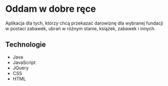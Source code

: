 # Oddam w dobre ręce
  Aplikacja dla tych, którzy chcą przekazać darowiznę dla wybranej fundacji w postaci zabawek, ubrań w różnym stanie,
   książek, zabawek i innych.  
   
## Technologie
 * Java
 * JavaScript
 * JQuery
 * CSS
 * HTML
 
 ## 